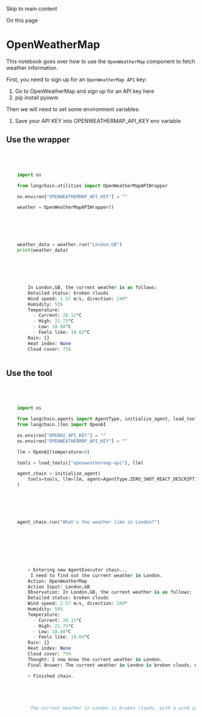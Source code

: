 

Skip to main content

On this page

# OpenWeatherMap

This notebook goes over how to use the `OpenWeatherMap` component to fetch weather information.

First, you need to sign up for an `OpenWeatherMap API` key:

  1. Go to OpenWeatherMap and sign up for an API key here
  2. pip install pyowm

Then we will need to set some environment variables:

  1. Save your API KEY into OPENWEATHERMAP_API_KEY env variable

## Use the wrapper​

```python




    import os

    from langchain.utilities import OpenWeatherMapAPIWrapper

    os.environ["OPENWEATHERMAP_API_KEY"] = ""

    weather = OpenWeatherMapAPIWrapper()



```


```python




    weather_data = weather.run("London,GB")
    print(weather_data)



```


```python




        In London,GB, the current weather is as follows:
        Detailed status: broken clouds
        Wind speed: 2.57 m/s, direction: 240°
        Humidity: 55%
        Temperature:
          - Current: 20.12°C
          - High: 21.75°C
          - Low: 18.68°C
          - Feels like: 19.62°C
        Rain: {}
        Heat index: None
        Cloud cover: 75%



```


## Use the tool​

```python




    import os

    from langchain.agents import AgentType, initialize_agent, load_tools
    from langchain.llms import OpenAI

    os.environ["OPENAI_API_KEY"] = ""
    os.environ["OPENWEATHERMAP_API_KEY"] = ""

    llm = OpenAI(temperature=0)

    tools = load_tools(["openweathermap-api"], llm)

    agent_chain = initialize_agent(
        tools=tools, llm=llm, agent=AgentType.ZERO_SHOT_REACT_DESCRIPTION, verbose=True
    )



```


```python




    agent_chain.run("What's the weather like in London?")



```


```python






        > Entering new AgentExecutor chain...
         I need to find out the current weather in London.
        Action: OpenWeatherMap
        Action Input: London,GB
        Observation: In London,GB, the current weather is as follows:
        Detailed status: broken clouds
        Wind speed: 2.57 m/s, direction: 240°
        Humidity: 56%
        Temperature:
          - Current: 20.11°C
          - High: 21.75°C
          - Low: 18.68°C
          - Feels like: 19.64°C
        Rain: {}
        Heat index: None
        Cloud cover: 75%
        Thought: I now know the current weather in London.
        Final Answer: The current weather in London is broken clouds, with a wind speed of 2.57 m/s, direction 240°, humidity of 56%, temperature of 20.11°C, high of 21.75°C, low of 18.68°C, and a heat index of None.

        > Finished chain.





        'The current weather in London is broken clouds, with a wind speed of 2.57 m/s, direction 240°, humidity of 56%, temperature of 20.11°C, high of 21.75°C, low of 18.68°C, and a heat index of None.'



```
